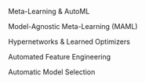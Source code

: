 Meta-Learning & AutoML

Model-Agnostic Meta-Learning (MAML)

Hypernetworks & Learned Optimizers

Automated Feature Engineering

Automatic Model Selection
